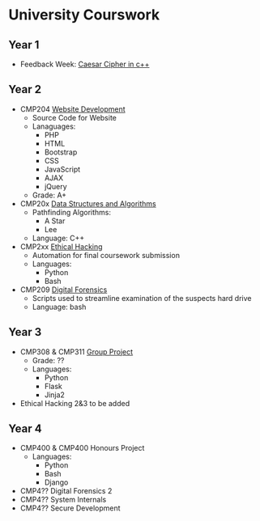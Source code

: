 # University Courswork

## Year 1

- Feedback Week: [Caesar Cipher in c++](https://github.com/AeroAli/Uncatagorised-Projects/blob/master/Uni/Year1/Review_Week/Caesar%20Cipher.cpp)

## Year 2

- CMP204 [Website Development](https://github.com/AeroAli/Website-Development)
  - Source Code for Website
  - Lanaguages:
    - PHP
    - HTML
    - Bootstrap
    - CSS
    - JavaScript
    - AJAX
    - jQuery
  - Grade: A+
- CMP20x [Data Structures and Algorithms](https://github.com/AeroAli/Data-Structures)
  - Pathfinding Algorithms:
    - A Star
    - Lee
  - Language: C++
- CMP2xx [Ethical Hacking](https://github.com/AeroAli/Final-Submission-Automation)
  - Automation for final coursework submission
  - Languages:
    - Python
    - Bash
- CMP209 [Digital Forensics](https://github.com/AeroAli/Digital-Forensics)
  - Scripts used to streamline examination of the suspects hard drive
  - Language: bash

## Year 3

- CMP308 & CMP311 [Group Project](https://github.com/notdeclan/network-guardian)
  - Grade: ??
  - Languages:
    - Python
    - Flask
    - Jinja2
- Ethical Hacking 2&3 to be added

## Year 4

- CMP400 & CMP400 Honours Project
  - Languages:
    - Python
    - Bash
    - Django
- CMP4?? Digital Forensics 2
- CMP4?? System Internals
- CMP4?? Secure Development

